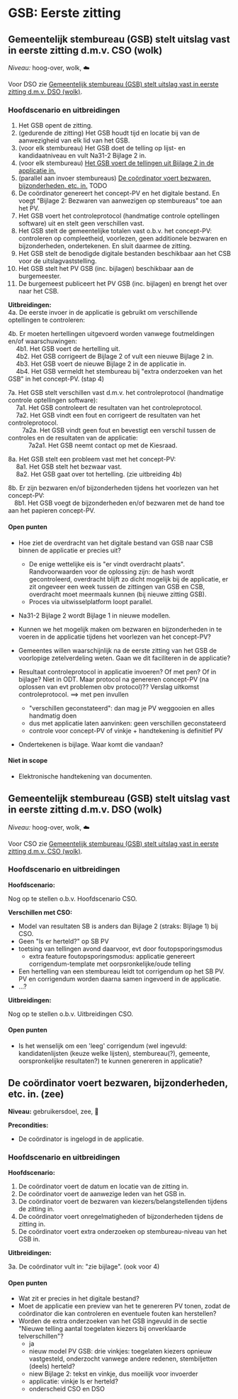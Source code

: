 # GSB: Eerste zitting

## Gemeentelijk stembureau (GSB) stelt uitslag vast in eerste zitting d.m.v. CSO (wolk)

_Niveau:_ hoog-over, wolk, ☁️

Voor DSO zie [Gemeentelijk stembureau (GSB) stelt uitslag vast in eerste zitting d.m.v. DSO (wolk)](#gemeentelijk-stembureau-gsb-stelt-uitslag-vast-in-eerste-zitting-dmv-dso-wolk).

### Hoofdscenario en uitbreidingen

1. Het GSB opent de zitting.
2. (gedurende de zitting) Het GSB houdt tijd en locatie bij van de aanwezigheid van elk lid van het GSB.
3. (voor elk stembureau) Het GSB doet de telling op lijst- en kandidaatniveau en vult Na31-2 Bijlage 2 in.
4. (voor elk stembureau) [Het GSB voert de tellingen uit Bijlage 2 in de applicatie in.](./invoer-eerste-zitting.md#het-gsb-voert-de-tellingen-in-de-applicatie-in-vlieger)
5. (parallel aan invoer stembureaus) [De coördinator voert bezwaren, bijzonderheden, etc. in.]() TODO
6. De coördinator genereert het concept-PV en het digitale bestand. En voegt "Bijlage 2: Bezwaren van aanwezigen op stembureaus" toe aan het PV.
7. Het GSB voert het controleprotocol (handmatige controle optellingen software) uit en stelt geen verschillen vast.
8. Het GSB stelt de gemeentelijke totalen vast o.b.v. het concept-PV: controleren op compleetheid, voorlezen, geen additionele bezwaren en bijzonderheden, ondertekenen. En sluit daarmee de zitting.
9. Het GSB stelt de benodigde digitale bestanden beschikbaar aan het CSB voor de uitslagvaststelling.
10. Het GSB stelt het PV GSB (inc. bijlagen) beschikbaar aan de burgemeester.
11. De burgemeest publiceert het PV GSB (inc. bijlagen) en brengt het over naar het CSB.

__Uitbreidingen:__  
4a. De eerste invoer in de applicatie is gebruikt om verschillende optellingen te controleren:  

4b. Er moeten hertellingen uitgevoerd worden vanwege foutmeldingen en/of waarschuwingen:  
&emsp; 4b1. Het GSB voert de hertelling uit.  
&emsp; 4b2. Het GSB corrigeert de Bijlage 2 of vult een nieuwe Bijlage 2 in.  
&emsp; 4b3. Het GSB voert de nieuwe Bijlage 2 in de applicatie in.  
&emsp; 4b4. Het GSB vermeldt het stembureau bij "extra onderzoeken van het GSB" in het concept-PV. (stap 4)

7a. Het GSB stelt verschillen vast d.m.v. het controleprotocol (handmatige controle optellingen software):  
&emsp; 7a1. Het GSB controleert de resultaten van het controleprotocol.  
&emsp; 7a2. Het GSB vindt een fout en corrigeert de resultaten van het controleprotocol.  
&emsp;&emsp; 7a2a. Het GSB vindt geen fout en bevestigt een verschil tussen de controles en de resultaten van de applicatie:  
&emsp;&emsp;&emsp; 7a2a1. Het GSB neemt contact op met de Kiesraad.  

8a. Het GSB stelt een probleem vast met het concept-PV:  
&emsp; 8a1. Het GSB stelt het bezwaar vast.  
&emsp; 8a2. Het GSB gaat over tot hertelling. (zie uitbreiding 4b)

8b. Er zijn bezwaren en/of bijzonderheden tijdens het voorlezen van het concept-PV:  
&emsp;8b1. Het GSB voegt de bijzonderheden en/of bezwaren met de hand toe aan het papieren concept-PV.

#### Open punten

- Hoe ziet de overdracht van het digitale bestand van GSB naar CSB binnen de applicatie er precies uit?
  - De enige wettelijke eis is "er vindt overdracht plaats". Randvoorwaarden voor de oplossing zijn: de hash wordt gecontroleerd, overdracht blijft zo dicht mogelijk bij de applicatie, er zit ongeveer een week tussen de zittingen van GSB en CSB, overdracht moet meermaals kunnen (bij nieuwe zitting GSB).
  - Proces via uitwisselplatform loopt parallel.
- Na31-2 Bijlage 2 wordt Bijlage 1 in nieuwe modellen.
- Kunnen we het mogelijk maken om bezwaren en bijzonderheden in te voeren in de applicatie tijdens het voorlezen van het concept-PV?
- Gemeentes willen waarschijnlijk na de eerste zitting van het GSB de voorlopige zetelverdeling weten. Gaan we dit faciliteren in de applicatie?
- Resultaat controleprotocol in applicatie invoeren? Of met pen? Of in bijlage? Niet in ODT. Maar protocol na genereren concept-PV (na oplossen van evt problemen obv protocol)?? Verslag uitkomst controleprotocol. ==> met pen invullen
  - "verschillen geconstateerd": dan mag je PV weggooien en alles handmatig doen
  - dus met applicatie laten aanvinken: geen verschillen geconstateerd
  - controle voor concept-PV of vinkje + handtekening is definitief PV

- Ondertekenen is bijlage. Waar komt die vandaan?

#### Niet in scope

- Elektronische handtekening van documenten.



## Gemeentelijk stembureau (GSB) stelt uitslag vast in eerste zitting d.m.v. DSO (wolk)

_Niveau:_ hoog-over, wolk, ☁️

Voor CSO zie [Gemeentelijk stembureau (GSB) stelt uitslag vast in eerste zitting d.m.v. CSO (wolk)](#gemeentelijk-stembureau-gsb-stelt-uitslag-vast-in-eerste-zitting-dmv-cso-wolk).

### Hoofdscenario en uitbreidingen

__Hoofdscenario:__

Nog op te stellen o.b.v. Hoofdscenario CSO.

__Verschillen met CSO:__

- Model van resultaten SB is anders dan Bijlage 2 (straks: BIjlage 1) bij CSO.
- Geen "Is er herteld?" op SB PV
- toetsing van tellingen avond daarvoor, evt door foutopsporingsmodus
  - extra feature foutopsporingsmodus: applicatie genereert corrigendum-template met oorpsronkelijke/oude telling
- Een hertelling van een stembureau leidt tot corrigendum op het SB PV. PV en corrigendum worden daarna samen ingevoerd in de applicatie.
- ...?

__Uitbreidingen:__

Nog op te stellen o.b.v. Uitbreidingen CSO.

#### Open punten

- Is het wenselijk om een 'leeg' corrigendum (wel ingevuld: kandidatenlijsten (keuze welke lijsten), stembureau(?), gemeente, oorspronkelijke resultaten?) te kunnen genereren in applicatie?

## De coördinator voert bezwaren, bijzonderheden, etc. in. (zee)

__Niveau:__ gebruikersdoel, zee, 🌊

__Precondities:__

- De coördinator is ingelogd in de applicatie.

### Hoofdscenario en uitbreidingen

__Hoofdscenario:__

1. De coördinator voert de datum en locatie van de zitting in.
2. De coördinator voert de aanwezige leden van het GSB in.
3. De coördinator voert de bezwaren van kiezers/belangstellenden tijdens de zitting in.
4. De coördinator voert onregelmatigheden of bijzonderheden tijdens de zitting in.
5. De coördinator voert extra onderzoeken op stembureau-niveau van het GSB in.

__Uitbreidingen:__

3a. De coördinator vult in: "zie bijlage". (ook voor 4)

#### Open punten

- Wat zit er precies in het digitale bestand?
- Moet de applicatie een preview van het te genereren PV tonen, zodat de coördinator die kan controleren en eventuele fouten kan herstellen?
- Worden de extra onderzoeken van het GSB ingevuld in de sectie "Nieuwe telling aantal toegelaten kiezers bij onverklaarde telverschillen"?
  - ja
  - nieuw model PV GSB: drie vinkjes: toegelaten kiezers opnieuw vastgesteld, onderzocht vanwege andere redenen, stembiljetten (deels) herteld?
  - niew Bijlage 2: tekst en vinkje, dus moeilijk voor invoerder
  - applicatie: vinkje Is er herteld?
  - onderscheid CSO en DSO